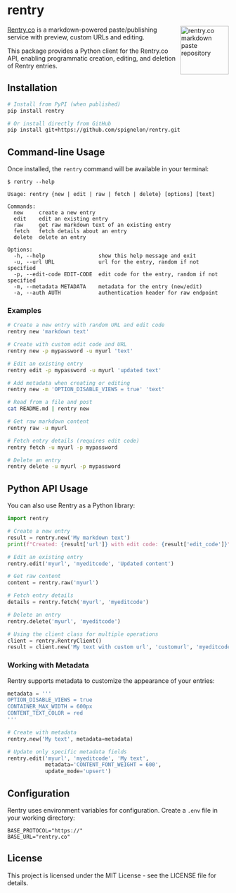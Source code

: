 # rentry

<a href="https://rentry.co/"><img width="110" height="110" src="https://rentry.co/static/logo-border-fit.png" align="right" alt="rentry.co markdown paste repository"></a>

[Rentry.co](https://rentry.co) is a markdown-powered paste/publishing service with preview, custom URLs and editing. 

This package provides a Python client for the Rentry.co API, enabling programmatic creation, editing, and deletion of Rentry entries.

## Installation

```sh
# Install from PyPI (when published)
pip install rentry

# Or install directly from GitHub
pip install git+https://github.com/spignelon/rentry.git
```

## Command-line Usage

Once installed, the `rentry` command will be available in your terminal:

```console
$ rentry --help

Usage: rentry {new | edit | raw | fetch | delete} [options] [text]

Commands:
  new     create a new entry
  edit    edit an existing entry
  raw     get raw markdown text of an existing entry
  fetch   fetch details about an entry
  delete  delete an entry
    
Options:
  -h, --help                 show this help message and exit
  -u, --url URL              url for the entry, random if not specified
  -p, --edit-code EDIT-CODE  edit code for the entry, random if not specified
  -m, --metadata METADATA    metadata for the entry (new/edit)
  -a, --auth AUTH            authentication header for raw endpoint
```

### Examples

```sh
# Create a new entry with random URL and edit code
rentry new 'markdown text'

# Create with custom edit code and URL
rentry new -p mypassword -u myurl 'text'

# Edit an existing entry
rentry edit -p mypassword -u myurl 'updated text'

# Add metadata when creating or editing
rentry new -m 'OPTION_DISABLE_VIEWS = true' 'text'

# Read from a file and post
cat README.md | rentry new

# Get raw markdown content
rentry raw -u myurl

# Fetch entry details (requires edit code)
rentry fetch -u myurl -p mypassword

# Delete an entry
rentry delete -u myurl -p mypassword
```

## Python API Usage

You can also use Rentry as a Python library:

```python
import rentry

# Create a new entry
result = rentry.new('My markdown text')
print(f"Created: {result['url']} with edit code: {result['edit_code']}")

# Edit an existing entry
rentry.edit('myurl', 'myeditcode', 'Updated content')

# Get raw content
content = rentry.raw('myurl')

# Fetch entry details
details = rentry.fetch('myurl', 'myeditcode')

# Delete an entry
rentry.delete('myurl', 'myeditcode')

# Using the client class for multiple operations
client = rentry.RentryClient()
result = client.new('My text with custom url', 'customurl', 'myeditcode')
```

### Working with Metadata

Rentry supports metadata to customize the appearance of your entries:

```python
metadata = '''
OPTION_DISABLE_VIEWS = true
CONTAINER_MAX_WIDTH = 600px
CONTENT_TEXT_COLOR = red
'''

# Create with metadata
rentry.new('My text', metadata=metadata)

# Update only specific metadata fields
rentry.edit('myurl', 'myeditcode', 'My text', 
            metadata='CONTENT_FONT_WEIGHT = 600',
            update_mode='upsert')
```

## Configuration

Rentry uses environment variables for configuration. Create a `.env` file in your working directory:

```
BASE_PROTOCOL="https://"
BASE_URL="rentry.co"
```

## License

This project is licensed under the MIT License - see the LICENSE file for details.

